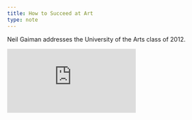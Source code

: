 ```yaml
---
title: How to Succeed at Art
type: note
---
```


Neil Gaiman addresses the University of the Arts class of 2012.

<div class="video-wrapper">
  <iframe title="How to Succeed at Art" src="https://player.vimeo.com/video/42372767?title=0&byline=0" frameborder="0" webkitallowfullscreen mozallowfullscreen allowfullscreen></iframe>
</div>
